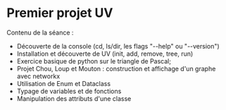 # Premier projet UV
Contenu de la séance :
- Découverte de la console (cd, ls/dir, les flags "--help" ou "--version")
- Installation et découverte de UV (init, add, remove, tree, run)
- Exercice basique de python sur le triangle de Pascal;
- Projet Chou, Loup et Mouton : construction et affichage d'un graphe avec networkx
- Utilisation de Enum et Dataclass
- Typage de variables et de fonctions
- Manipulation des attributs d'une classe 
